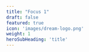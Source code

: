 ```yaml
---
title: "Focus 1"
draft: false
featured: true
icon: 'images/dream-logo.png'
weight: 1
heroSubHeading: 'title'
---
```


